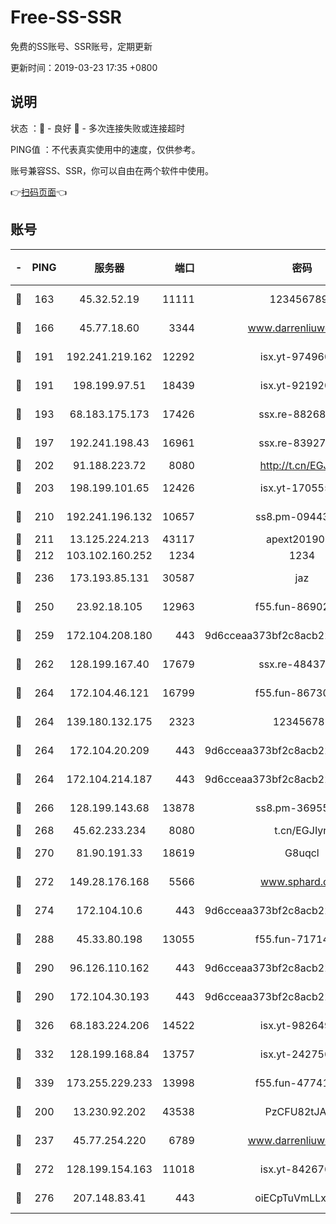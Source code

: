 # Free-SS-SSR

免费的SS账号、SSR账号，定期更新

更新时间：2019-03-23 17:35 +0800

## 说明

状态     ：🙂 - 良好 🙁 - 多次连接失败或连接超时

PING值   ：不代表真实使用中的速度，仅供参考。

账号兼容SS、SSR，你可以自由在两个软件中使用。

👉[扫码页面](https://liesauer.github.io/Free-SS-SSR/)👈

## 账号

|-|PING|服务器|端口|密码|加密方式|区域|
|:----:|:----:|:-----:|-----:|:----:|:----:|:----:|
|🙂|163|45.32.52.19|11111|1234567890|aes-256-cfb|JP|
|🙂|166|45.77.18.60|3344|www.darrenliuwei.com|aes-256-cfb|JP|
|🙂|191|192.241.219.162|12292|isx.yt-97496097|aes-256-cfb|US|
|🙂|191|198.199.97.51|18439|isx.yt-92192030|aes-256-cfb|US|
|🙂|193|68.183.175.173|17426|ssx.re-88268123|aes-256-cfb|US|
|🙂|197|192.241.198.43|16961|ssx.re-83927366|aes-256-cfb|US|
|🙂|202|91.188.223.72|8080|http://t.cn/EGJIyrl|rc4-md5|RU|
|🙂|203|198.199.101.65|12426|isx.yt-17055580|aes-256-cfb|US|
|🙂|210|192.241.196.132|10657|ss8.pm-09443991|aes-256-cfb|US|
|🙂|211|13.125.224.213|43117|apext2019005|chacha20|KR|
|🙂|212|103.102.160.252|1234|1234|rc4-md5|JP|
|🙂|236|173.193.85.131|30587|jaz|aes-256-cfb|US|
|🙂|250|23.92.18.105|12963|f55.fun-86902883|aes-256-cfb|US|
|🙂|259|172.104.208.180|443|9d6cceaa373bf2c8acb22e60b6a58be6|aes-256-cfb|US|
|🙂|262|128.199.167.40|17679|ssx.re-48437316|aes-256-cfb|SG|
|🙂|264|172.104.46.121|16799|f55.fun-86730796|aes-256-cfb|SG|
|🙂|264|139.180.132.175|2323|123456789|aes-256-cfb|SG|
|🙂|264|172.104.20.209|443|9d6cceaa373bf2c8acb22e60b6a58be6|aes-256-cfb|US|
|🙂|264|172.104.214.187|443|9d6cceaa373bf2c8acb22e60b6a58be6|aes-256-cfb|US|
|🙂|266|128.199.143.68|13878|ss8.pm-36955198|aes-256-cfb|SG|
|🙂|268|45.62.233.234|8080|t.cn/EGJIyrl|rc4-md5|CA|
|🙂|270|81.90.191.33|18619|G8uqcl|aes-256-cfb|US|
|🙂|272|149.28.176.168|5566|www.sphard.com|aes-256-cfb|AU|
|🙂|274|172.104.10.6|443|9d6cceaa373bf2c8acb22e60b6a58be6|aes-256-cfb|US|
|🙂|288|45.33.80.198|13055|f55.fun-71714791|aes-256-cfb|US|
|🙂|290|96.126.110.162|443|9d6cceaa373bf2c8acb22e60b6a58be6|aes-256-cfb|US|
|🙂|290|172.104.30.193|443|9d6cceaa373bf2c8acb22e60b6a58be6|aes-256-cfb|US|
|🙂|326|68.183.224.206|14522|isx.yt-98264909|aes-256-cfb|SG|
|🙂|332|128.199.168.84|13757|isx.yt-24275620|aes-256-cfb|SG|
|🙂|339|173.255.229.233|13998|f55.fun-47741673|aes-256-cfb|US|
|🙂|200|13.230.92.202|43538|PzCFU82tJAdZ|aes-256-cfb|JP|
|🙂|237|45.77.254.220|6789|www.darrenliuwei.com|aes-256-cfb|SG|
|🙂|272|128.199.154.163|11018|isx.yt-84267636|aes-256-cfb|SG|
|🙂|276|207.148.83.41|443|oiECpTuVmLLxk4Ts|aes-256-cfb|AU|
